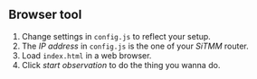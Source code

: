 ## Browser tool

1. Change settings in `config.js` to reflect your setup.
2. The *IP address* in `config.js` is the one of your *SiTMM* router.
3. Load `index.html` in a web browser.
4. Click *start observation* to do the thing you wanna do.
